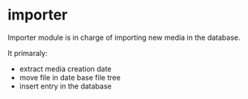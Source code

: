 # importer

Importer module is in charge of importing new media in the database.

It primaraly:
- extract media creation date
- move file in date base file tree
- insert entry in the database
